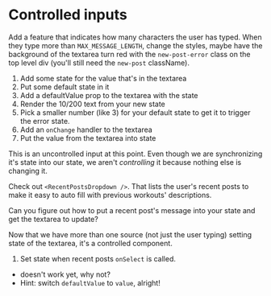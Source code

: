 # Controlled inputs

Add a feature that indicates how many characters the user has typed. When they type more than `MAX_MESSAGE_LENGTH`, change the styles, maybe have the background of the textarea turn red with the `new-post-error` class on the top level div (you'll still need the `new-post` className).

1. Add some state for the value that's in the textarea
2. Put some default state in it
3. Add a defaultValue prop to the textarea with the state
4. Render the 10/200 text from your new state
5. Pick a smaller number (like 3) for your default state to get it to trigger the error state.
6. Add an `onChange` handler to the textarea
7. Put the value from the textarea into state

This is an uncontrolled input at this point. Even though we are synchronizing it's state into our state, we aren't _controlling_ it because nothing else is changing it.

Check out `<RecentPostsDropdown />`. That lists the user's recent posts to make it easy to auto fill with previous workouts' descriptions.

Can you figure out how to put a recent post's message into your state and get the textarea to update?

Now that we have more than one source (not just the user typing) setting state of the textarea, it's a controlled component.

1. Set state when recent posts `onSelect` is called.

- doesn't work yet, why not?
- Hint: switch `defaultValue` to `value`, alright!
